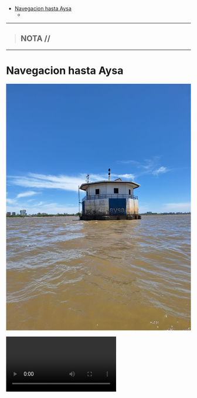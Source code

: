 - [Navegacion hasta Aysa](#navegacion-hasta-aysa)
  - [](#)


-----------------
> NOTA //  
> - 
--------------------
# Navegacion hasta Aysa
>  

![](../../images/aysa.jpeg)

<video controls>
  <source src="./navegacion.avan08.aysa.mp4" type="video/mp4">
</video>

## 